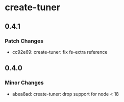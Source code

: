# create-tuner

## 0.4.1

### Patch Changes

- cc92e69: create-tuner: fix fs-extra reference

## 0.4.0

### Minor Changes

- abea8ad: create-tuner: drop support for node < 18
